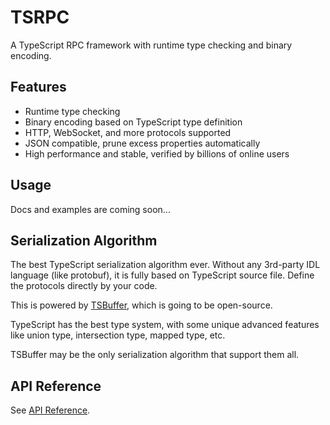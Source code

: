 # TSRPC

A TypeScript RPC framework with runtime type checking and binary encoding.

## Features
- Runtime type checking
- Binary encoding based on TypeScript type definition
- HTTP, WebSocket, and more protocols supported
- JSON compatible, prune excess properties automatically
- High performance and stable, verified by billions of online users

## Usage
Docs and examples are coming soon...

## Serialization Algorithm
The best TypeScript serialization algorithm ever.
Without any 3rd-party IDL language (like protobuf), it is fully based on TypeScript source file. Define the protocols directly by your code.

This is powered by [TSBuffer](https://github.com/tsbuffer), which is going to be open-source.

TypeScript has the best type system, with some unique advanced features like union type, intersection type, mapped type, etc.

TSBuffer may be the only serialization algorithm that support them all.



## API Reference
See [API Reference](./docs/api/tsrpc.md).